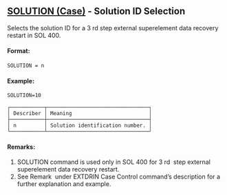 ## [SOLUTION (Case)](https://nexus.hexagon.com/documentationcenter/bundle/MSC_Nastran_2022.4/page/Nastran_Combined_Book/qrg/casecontrol4a/TOC.SOLUTION.Case.xhtml) - Solution ID Selection

Selects the solution ID for a 3 rd  step external superelement data recovery restart in SOL 400.

#### Format:

```nastran
SOLUTION = n
```

#### Example:

```nastran
SOLUTION=10
```

```text
┌───────────┬─────────────────────────────────┐
│ Describer │ Meaning                         │
├───────────┼─────────────────────────────────┤
│ n         │ Solution identification number. │
└───────────┴─────────────────────────────────┘
```

#### Remarks:

1. SOLUTION command is used only in SOL 400 for 3 rd  step external superelement data recovery restart.
2. See Remark   under EXTDRIN Case Control command’s description for a further explanation and example.
